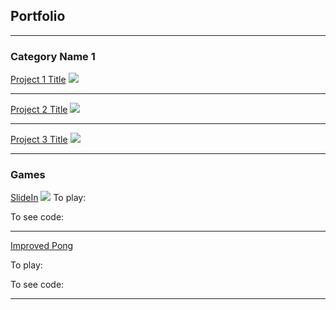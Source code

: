 ## Portfolio

---

### Category Name 1 

[Project 1 Title](/sample_page)
<img src="images/dummy_thumbnail.jpg?raw=true"/>

---
[Project 2 Title](/pdf/sample_presentation.pdf)
<img src="images/dummy_thumbnail.jpg?raw=true"/>

---
[Project 3 Title](http://example.com/)
<img src="images/dummy_thumbnail.jpg?raw=true"/>

---

### Games

[SlideIn](https://github.com/fernandoaestrella/SlideIn)
<img src="images/image.jpg?raw=true"/>
To play:

To see code:

---
[Improved Pong](http://example.com/)

To play:

To see code:

---
